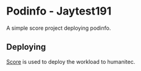 # Podinfo - Jaytest191

A simple score project deploying podinfo.

## Deploying

[Score](https://score.dev/) is used to deploy the workload to humanitec.
